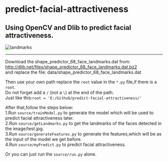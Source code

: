 # predict-facial-attractiveness

Using OpenCV and Dlib to predict facial attractiveness.
---

![landmarks](https://github.com/LiuXiaolong19920720/predict-facial-attractiveness/blob/master/image/landmarks.JPG)

---
Download the shape_predictor_68_face_landmarks.dat from:<br>
http://dlib.net/files/shape_predictor_68_face_landmarks.dat.bz2<br>
and replace the file: data/shape_predictor_68_face_landmarks.dat<br>

Then use your own path replace the `root` value in the `*.py` file,if there is a `root`.<br>
Do not forget add a `/` (not a `\`) at the end of the path.<br>
Just like this:`root = 'E:/Github/predict-facial-attractiveness/'`

After that,follow the steps below:<br>
 1.Run `source/trainModel.py` to generate the model which will be used to predict facial attractiveness later.<br>
 2.Run `source/getLandmarks.py` to get the landmarks of the faces detected in the image/test.jpg.<br>
 3.Run `source/generateFeatures.py` to generate the features,which will be as the input of the model we get before.<br>
 4.Run `source/myPredict.py` to predict facial attractiveness.<br>

Or you can just run the `source/run.py` alone.

